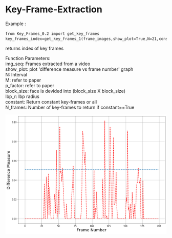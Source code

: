 # Key-Frame-Extraction

Example :
```
from Key_Frames_0.2 import get_key_frames
key_frames_index=get_key_frames_1(frame_images,show_plot=True,N=21,constant=True,N_frames=20)

```  
returns index of key frames  
  
  
    
Function Parameters:    
img_seq: Frames extracted from a video  
show_plot: plot 'difference measure vs frame number' graph  
N: Interval   
M: refer to paper  
p_factor: refer to paper  
block_size: face is devided into (block_size X block_size)  
lbp_r: lbp radius  
constant: Return constant key-frames or all  
N_frames: Number of key-frames to return if constant==True
  
  
  

![difference measure vs frame number' graph](https://github.com/SuhailSaify/Key-Frame-Extraction/blob/master/Key_Frame_N_21.png)
